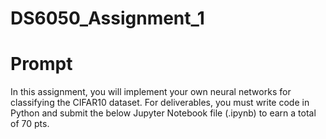 # DS6050_Assignment_1

# Prompt
In this assignment, you will implement your own neural networks for classifying the CIFAR10 dataset. For deliverables, you must write code in Python and submit the below Jupyter Notebook file (.ipynb) to earn a total of 70 pts. 
